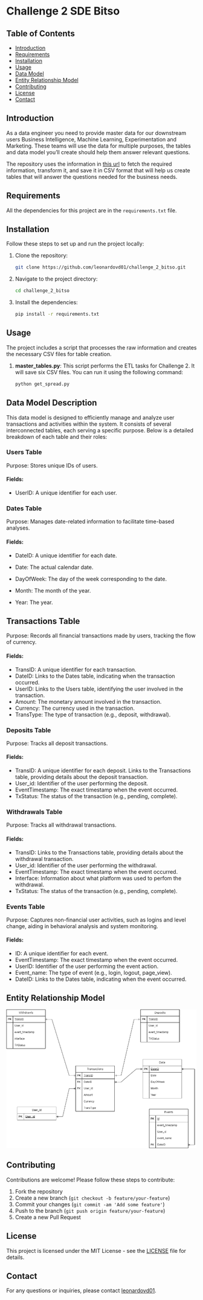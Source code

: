 # Challenge 2 SDE Bitso

## Table of Contents
- [Introduction](#introduction)
- [Requirements](#requirements)
- [Installation](#installation)
- [Usage](#usage)
- [Data Model](#datamodel)
- [Entity Relationship Model](#erd)
- [Contributing](#contributing)
- [License](#license)
- [Contact](#contact)

## Introduction
As a data engineer you need to provide master data for our downstream users Business Intelligence,
Machine Learning, Experimentation and Marketing. These teams will use the data for multiple purposes, the tables
and data model you’ll create should help them answer relevant questions.

The repository uses the information in [this url](https://github.com/IMARVI/sr_de_challenge) to fetch the required information, transform it, and save it in CSV format that will help us create tables that will answer the questions needed for the business needs. 

## Requirements
All the dependencies for this project are in the `requirements.txt` file.

## Installation
Follow these steps to set up and run the project locally:

1. Clone the repository:
    ```bash
    git clone https://github.com/leonardovd01/challenge_2_bitso.git
    ```

2. Navigate to the project directory:
    ```bash
    cd challenge_2_bitso
    ```

3. Install the dependencies:
    ```bash
    pip install -r requirements.txt
    ```

## Usage
The project includes a script that processes the raw information and creates the necessary CSV files for table creation.

1. **master_tables.py**:
This script performs the ETL tasks for Challenge 2. It will save six CSV files. You can run it using the following command:
    ```bash
    python get_spread.py

## Data Model Description
This data model is designed to efficiently manage and analyze user transactions and activities within the system. It consists of several interconnected tables, each serving a specific purpose. Below is a detailed breakdown of each table and their roles:

### Users Table
Purpose: Stores unique IDs of users.

#### Fields: 

- UserID: A unique identifier for each user.

### Dates Table
Purpose: Manages date-related information to facilitate time-based analyses.

#### Fields:

- DateID: A unique identifier for each date.

- Date: The actual calendar date.

- DayOfWeek: The day of the week corresponding to the date.

- Month: The month of the year.

- Year: The year.
## Transactions Table
Purpose: Records all financial transactions made by users, tracking the flow of currency.

#### Fields:

- TransID: A unique identifier for each transaction.
- DateID: Links to the Dates table, indicating when the transaction occurred.
- UserID: Links to the Users table, identifying the user involved in the transaction.
- Amount: The monetary amount involved in the transaction.
- Currency: The currency used in the transaction.
- TransType: The type of transaction (e.g., deposit, withdrawal).

### Deposits Table
Purpose: Tracks all deposit transactions.

#### Fields:

- TransID: A unique identifier for each deposit. Links to the Transactions table, providing details about the deposit transaction.
- User_id: Identifier of the user performing the deposit.
- EventTimestamp: The exact timestamp when the event occurred.
- TxStatus: The status of the transaction (e.g., pending, complete).
### Withdrawals Table
Purpose: Tracks all withdrawal transactions.

#### Fields:
- TransID:  Links to the Transactions table, providing details about the withdrawal transaction.
- User_id: Identifier of the user performing the withdrawal.
- EventTimestamp: The exact timestamp when the event occurred.
- Interface: Information about what platform was used to perfom the withdrawal.
- TxStatus: The status of the transaction (e.g., pending, complete).
### Events Table
Purpose: Captures non-financial user activities, such as logins and level change, aiding in behavioral analysis and system monitoring.


#### Fields:

- ID: A unique identifier for each event.
- EventTimestamp: The exact timestamp when the event occurred.
- UserID: Identifier of the user performing the event action.
- Event_name: The type of event (e.g., login, logout, page_view).
- DateID: Links to the Dates table, indicating when the event occurred.

## Entity Relationship Model

![Example Image](ERD.png)

## Contributing
Contributions are welcome! Please follow these steps to contribute:

1. Fork the repository
2. Create a new branch (`git checkout -b feature/your-feature`)
3. Commit your changes (`git commit -am 'Add some feature'`)
4. Push to the branch (`git push origin feature/your-feature`)
5. Create a new Pull Request

## License
This project is licensed under the MIT License - see the [LICENSE](LICENSE) file for details.


## Contact
For any questions or inquiries, please contact [leonardovd01](https://github.com/leonardovd01).
